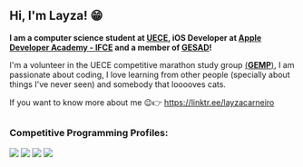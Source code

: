 ## Hi, I'm Layza! 😁

**I am a computer science student at [UECE](https://www.uece.br/), iOS Developer at [Apple Developer Academy - IFCE](https://www.developeracademy.ifce.edu.br/) and a member of [GESAD](https://gesaduece.com.br)!** 

I'm a volunteer in the UECE competitive marathon study group [(**GEMP**)](https://linktr.ee/gemp_uece_?fbclid=PAZXh0bgNhZW0CMTEAAaYM2S1vqh0jCoFIdyW2sxp_HSvbdvborXEAcJ3g9Ib96PiNDJ8TxJ17LiY_aem_2tTLTCSF479s8A3GZgqaxw), I am passionate about coding, I love learning from other people (specially about things I've never seen) and somebody that looooves cats.

If you want to know more about me 😉👉 https://linktr.ee/layzacarneiro
    
## 

<div>
  <h3 align="left">Competitive Programming Profiles:</h3>
<!--   <a href="https://www.linkedin.com/in/layzacarneiro/" target="_blank"><img src="https://img.shields.io/badge/LinkedIn-0A66C2?style=for-the-badge&logo=linkedin&logoColor=white" target="_blank"></a> -->
  <a href="https://codeforces.com/profile/layza_carneiro" target="_blank"><img src="https://img.shields.io/badge/Codeforces-D30707?style=for-the-badge&logo=codeforces&logoColor=white" target="_blank"></a>
  <a href="https://leetcode.com/u/LayzaCarneiro/" target="_blank"><img src="https://img.shields.io/badge/LeetCode-ff9900?style=for-the-badge&logo=leetcode&logoColor=white" target="_blank"></a>
  <a href="https://www.beecrowd.com.br/judge/pt/users/statistics/764063" target="_blank"><img src="https://img.shields.io/badge/Beecrowd-9013FE?style=for-the-badge&logo=bugcrowd&logoColor=white" target="_blank"></a>
  <a href="https://neps.academy/br/user/19499" target="_blank"><img src="https://img.shields.io/badge/Neps-f0361c?style=for-the-badge&logo=netcup&logoColor=white" target="_blank"></a>
</div>

  


